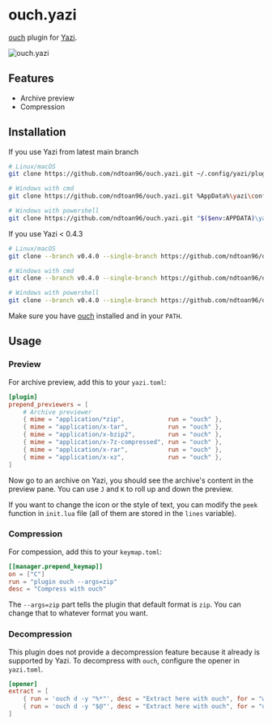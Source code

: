 # ouch.yazi

[ouch](https://github.com/ouch-org/ouch) plugin for [Yazi](https://github.com/sxyazi/yazi).

![ouch.yazi](https://github.com/ndtoan96/ouch.yazi/assets/33489972/946397ec-b37b-4bf4-93f1-c676fc8e59f2)

## Features
- Archive preview
- Compression

## Installation

If you use Yazi from latest main branch
```bash
# Linux/macOS
git clone https://github.com/ndtoan96/ouch.yazi.git ~/.config/yazi/plugins/ouch.yazi

# Windows with cmd
git clone https://github.com/ndtoan96/ouch.yazi.git %AppData%\yazi\config\plugins\ouch.yazi

# Windows with powershell
git clone https://github.com/ndtoan96/ouch.yazi.git "$($env:APPDATA)\yazi\config\plugins\ouch.yazi"
```

If you use Yazi < 0.4.3
```bash
# Linux/macOS
git clone --branch v0.4.0 --single-branch https://github.com/ndtoan96/ouch.yazi.git ~/.config/yazi/plugins/ouch.yazi

# Windows with cmd
git clone --branch v0.4.0 --single-branch https://github.com/ndtoan96/ouch.yazi.git %AppData%\yazi\config\plugins\ouch.yazi

# Windows with powershell
git clone --branch v0.4.0 --single-branch https://github.com/ndtoan96/ouch.yazi.git "$($env:APPDATA)\yazi\config\plugins\ouch.yazi"
```

Make sure you have [ouch](https://github.com/ouch-org/ouch) installed and in your `PATH`.

## Usage

### Preview
For archive preview, add this to your `yazi.toml`:

```toml
[plugin]
prepend_previewers = [
	# Archive previewer
	{ mime = "application/*zip",            run = "ouch" },
	{ mime = "application/x-tar",           run = "ouch" },
	{ mime = "application/x-bzip2",         run = "ouch" },
	{ mime = "application/x-7z-compressed", run = "ouch" },
	{ mime = "application/x-rar",           run = "ouch" },
	{ mime = "application/x-xz",            run = "ouch" },
]
```

Now go to an archive on Yazi, you should see the archive's content in the preview pane. You can use `J` and `K` to roll up and down the preview.

If you want to change the icon or the style of text, you can modify the `peek` function in `init.lua` file (all of them are stored in the `lines` variable).

### Compression
For compession, add this to your `keymap.toml`:

```toml
[[manager.prepend_keymap]]
on = ["C"]
run = "plugin ouch --args=zip"
desc = "Compress with ouch"
```

The `--args=zip` part tells the plugin that default format is `zip`. You can change that to whatever format you want.

### Decompression
This plugin does not provide a decompression feature because it already is supported by Yazi.
To decompress with `ouch`, configure the opener in `yazi.toml`.

```toml
[opener]
extract = [
	{ run = 'ouch d -y "%*"', desc = "Extract here with ouch", for = "windows" },
	{ run = 'ouch d -y "$@"', desc = "Extract here with ouch", for = "unix" },
]
```
